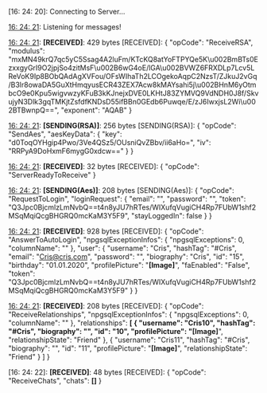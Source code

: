 [16: 24: 20]:
Connecting to Server...

[16: 24: 21]:
Connected!

[16: 24: 21]:
Listening for messages!

[16: 24: 21]:
**[RECEIVED]**: 429 bytes
[RECEIVED]: {
  "opCode": "ReceiveRSA",
  "modulus": "mxMN49krQ7qc5yC5Ssag4A2luFm/KTcKQ8atYoFTPYQe5K\u002BmBTs0EzxxgyGrI9O2jpjSo4zitMsF\u002B6wG4oE/lGA\u002BVWZ6FRXDLp7Lcv5LReVoK9Ip8BObQAdAgXVFou/OFsWIhaTh2LCOgekoAqpC2NzsT/ZJkuJ2vGq/B3lr8owaDA5GuXtHmqyusECR43ZEX7Acw8kMAYsahi5j\u002BHnM6yOtmbcO9e0Kpu5wigvwzyKFuB3kKJnejxDVE0LKHtJ83ZYMVQ9VdNDH0J8f/SkvujyN3Dlk3gqTMKjtZsfdfKNDsD55ifBBn0GEdb6Puwqe/E/zJ6IwxjsL2Wi\u002BTBwnpQ==",
  "exponent": "AQAB"
}

[16: 24: 21]:
**[SENDING(RSA)]**: 256 bytes
[SENDING(RSA)]: {
  "opCode": "SendAes",
  "aesKeyData": {
    "key": "d0ToqOYHgip4Pwo/3Ve4QSz5/OUsniQvZBbv/ii6aHo=",
    "iv": "RRPyA9DoHxmF6mygG0xdcw=="
  }
}

[16: 24: 21]:
**[RECEIVED]**: 32 bytes
[RECEIVED]: {
  "opCode": "ServerReadyToReceive"
}

[16: 24: 21]:
**[SENDING(Aes)]**: 208 bytes
[SENDING(Aes)]: {
  "opCode": "RequestToLogin",
  "loginRequest": {
    "email": "",
    "password": "",
    "token": "Q3Jpc0BjcmlzLmNvbQ==t4n8yJU7hRTes/WIXufqVugiCH4Rp7FUbW1shf2MSqMqiQcgBHGRQ0mcKaM3Y5F9",
    "stayLoggedIn": false
  }
}

[16: 24: 21]:
**[RECEIVED]**: 928 bytes
[RECEIVED]: {
  "opCode": "AnswerToAutoLogin",
  "npgsqlExceptionInfos": {
    "npgsqlExceptions": 0,
    "columnName": ""
  },
  "user": {
    "username": "Cris",
    "hashTag": "#Cris",
    "email": "Cris@cris.com",
    "password": "",
    "biography": "Cris",
    "id": "15",
    "birthday": "01.01.2020",
    "profilePicture": "**[Image]**",
    "faEnabled": "False",
    "token": "Q3Jpc0BjcmlzLmNvbQ==t4n8yJU7hRTes/WIXufqVugiCH4Rp7FUbW1shf2MSqMqiQcgBHGRQ0mcKaM3Y5F9"
  }
}

[16: 24: 21]:
**[RECEIVED]**: 208 bytes
[RECEIVED]: {
  "opCode": "ReceiveRelationships",
  "npgsqlExceptionInfos": {
    "npgsqlExceptions": 0,
    "columnName": ""
  },
  "relationships": **[
    {
      "username": "Cris10",
      "hashTag": "#Cris",
      "biography": "",
      "id": "10",
      "profilePicture": "[Image]**",
      "relationshipState": "Friend"
    },
    {
      "username": "Cris11",
      "hashTag": "#Cris",
      "biography": "",
      "id": "11",
      "profilePicture": "**[Image]**",
      "relationshipState": "Friend"
    }
  ]
}

[16: 24: 22]:
**[RECEIVED]**: 48 bytes
[RECEIVED]: {
  "opCode": "ReceiveChats",
  "chats": **[]**
}


